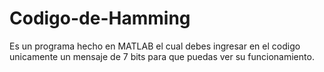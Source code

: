 # Codigo-de-Hamming
Es un programa hecho en MATLAB el cual debes ingresar en el codigo unicamente un mensaje de 7 bits para que puedas ver su funcionamiento.
